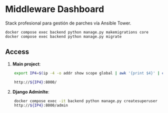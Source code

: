 # Middleware Dashboard

Stack profesional para gestión de parches vía Ansible Tower.

```
docker compose exec backend python manage.py makemigrations core
docker compose exec backend python manage.py migrate
```

## Access


1. **Main project**: 

```bash
    export IP4=$(ip -4 -o addr show scope global | awk '{print $4}' | cut -d/ -f1 | grep -v 172)`

    http://${IP4}:8000/
```

    
2. **Django Adminlte**: 

```bash
    docker compose exec -it backend python manage.py createsuperuser
    http://${IP4}:8000/admin
```
